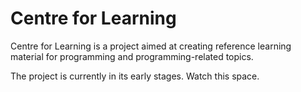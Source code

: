# Centre for Learning

Centre for Learning is a project aimed at creating reference learning material
for programming and programming-related topics.

The project is currently in its early stages. Watch this space.
